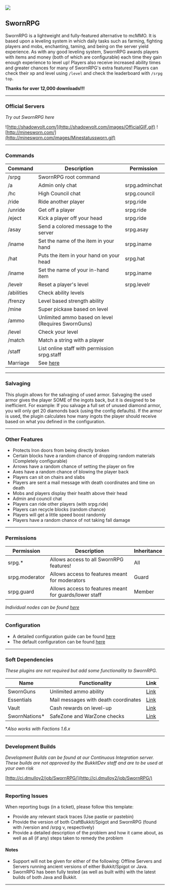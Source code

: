 ![](http://shadowvolt.com/media/SwornRPGBanner.jpg)
## SwornRPG
SwornRPG is a lightweight and fully-featured alternative to mcMMO. It is based upon a leveling system in which daily tasks such as farming, fighting players and mobs, enchanting, taming, and being on the server yield experience. As with any good leveling system, SwornRPG awards players with items and money (both of which are configurable) each time they gain enough experience to level up! Players also receive increased ability times and greater chances for many of SwornRPG's extra features! Players can check their xp and level using ````/level```` and check the leaderboard with ````/srpg top````.

**Thanks for over 12,000 downloads!!!** 

----

### Official Servers
_Try out SwornRPG here_

![http://shadowvolt.com/](http://shadowvolt.com/images/OfficialGIF.gif)
![http://minesworn.com/](http://minesworn.com/images/Minestatussworn.gif)

----

### Commands
| Command | Description | Permission |
|---------|-------------|------------|
|/srpg|SwornRPG root command||
|/a|Admin only chat|srpg.adminchat|
|/hc|High Council chat|srpg.council|
|/ride|Ride another player|srpg.ride|
|/unride|Get off a player|srpg.ride|
|/eject|Kick a player off your head|srpg.ride|
|/asay|Send a colored message to the server|srpg.asay|
|/iname|Set the name of the item in your hand|srpg.iname|
|/hat|Puts the item in your hand on your head|srpg.hat|
|/iname|Set the name of your in-hand item|srpg.iname|
|/levelr|Reset a player's level|srpg.levelr|
|/abilities|Check ability levels||
|/frenzy|Level based strength ability||
|/mine|Super pickaxe based on level||
|/ammo|Unlimited ammo based on level (Requires SwornGuns)||
|/level|Check your level||
|/match|Match a string with a player||
|/staff|List online staff with permission srpg.staff||
|Marriage|See [here](http://dev.bukkit.org/bukkit-plugins/swornrpg/pages/marriage/)|
----

### Salvaging
This plugin allows for the salvaging of used armor. Salvaging the used armor gives the player SOME of the ingots back, but it is designed to be inefficient. For example: If you salvage a full set of unused diamond armor, you will only get 20 diamonds back (using the config defaults). If the armor is used, the plugin calculates how many ingots the player should receive based on what you defined in the configuration.

----

### Other Features
* Protects Iron doors from being directly broken
* Certain blocks have a random chance of dropping random materials (Completely configurable)
* Arrows have a random chance of setting the player on fire
* Axes have a random chance of blowing the player back
* Players can sit on chairs and slabs
* Players are sent a mail message with death coordinates and time on death
* Mobs and players display their health above their head
* Admin and council chat
* Players can ride other players (with srpg.ride)
* Players can recycle blocks (random chance)
* Players will get a little speed boost randomly
* Players have a random chance of not taking fall damage

----

### Permissions
| Permission | Description | Inheritance |
|------------|-------------|-------------|
|srpg.*|Allows access to all SwornRPG features!|All|
|srpg.moderator|Allows access to features meant for moderators|Guard|
|srpg.guard|Allows access to features meant for guards/lower staff|Member|
_Individual nodes can be found [here](https://github.com/dmulloy2/SwornRPG/blob/master/src/main/resources/plugin.yml)_

----

### Configuration
* A detailed configuration guide can be found [here](http://dev.bukkit.org/bukkit-plugins/swornrpg/pages/sworn-rpg-configuration/)
* The default configuration can be found [here](https://github.com/dmulloy2/SwornRPG/blob/master/src/main/resources/config.yml)

----

### Soft Dependencies
_These plugins are not required but add some functionality to SwornRPG._

| Name | Functionality | Link |
|------|---------------|------|
| SwornGuns | Unlimited ammo ability | [Link](http://ci.dmulloy2.net/job/SwornGuns/) |
| Essentials | Mail messages with death coordinates | [Link](http://dev.bukkit.org/bukkit-plugins/essentials/) |
| Vault | Cash rewards on level-up | [Link](http://dev.bukkit.org/bukkit-plugins/vault/) |
| SwornNations* | SafeZone and WarZone checks | [Link](http://ci.dmulloy2.net/job/SwornNations/) 

*_Also works with Factions 1.6.x_

----

### Development Builds
_Development Builds can be found at our Continuous Integration server. These builds are not approved by the BukkitDev staff and are to be used at your own risk_

[http://ci.dmulloy2/job/SwornRPG/](http://ci.dmulloy2/job/SwornRPG/)

----

### Reporting Issues
When reporting bugs (in a ticket), please follow this template:
* Provide any relevant stack traces (Use pastie or pastebin)
* Provide the version of both CraftBukkit/Spigot and SwornRPG (found with /version and /srpg v, respectively)
* Provide a detailed description of the problem and how it came about, as well as all (if any) steps taken to remedy the problem

#### Notes
* Support will not be given for either of the following: Offline Servers and Servers running ancient versions of either Bukkit/Spigot or Java.
* SwornRPG has been fully tested (as well as built with) with the latest builds of both Java and Bukkit.

----